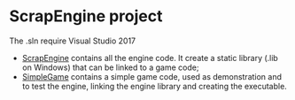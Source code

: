 # ScrapEngine project
The .sln require Visual Studio 2017

* [ScrapEngine](ScrapEngine) contains all the engine code. It create a static library (.lib on Windows) that can be linked to a game code;
* [SimpleGame](SimpleGame) contains a simple game code, used as demonstration and to test the engine, linking the engine library and creating the executable.
